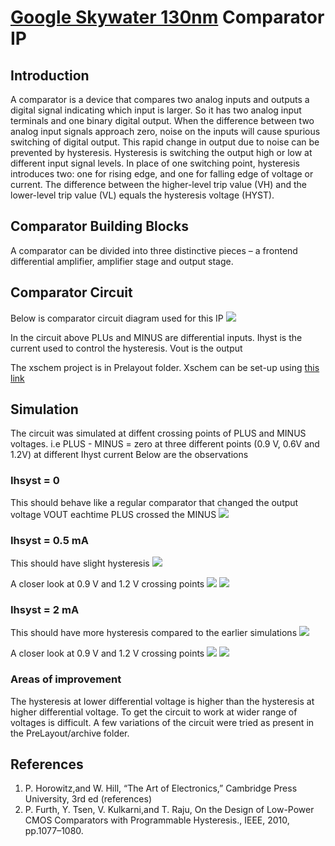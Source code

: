 # [Google Skywater 130nm](https://github.com/google/skywater-pdk) Comparator IP

## Introduction
A comparator is a device that compares two analog inputs and outputs a digital signal indicating which input is larger. So it has two analog input terminals and one binary digital output. 
When the difference between two analog input signals approach zero, noise on the inputs will cause spurious switching of digital output. This rapid change in output due to noise can be prevented by hysteresis. Hysteresis is switching the output high or low at different input signal levels. In place of one switching point, hysteresis introduces two: one for rising edge, and one for falling edge of voltage or current. The difference between the higher-level trip value (VH) and the lower-level trip value (VL) equals the hysteresis voltage (HYST).

## Comparator Building Blocks
A comparator can be divided into three distinctive pieces – a frontend differential amplifier, amplifier stage and output stage.

## Comparator Circuit
Below is comparator circuit diagram used for this IP
![](Images/CircuitDiagram.png)

In the circuit above PLUs and MINUS are differential inputs.
Ihyst is the current used to control the hysteresis.
Vout is the output

The xschem project is in Prelayout folder.
Xschem can be set-up using [this link](https://www.youtube.com/watch?v=jXmmxO8WG8s)

## Simulation
The circuit was simulated at diffent crossing points of PLUS and MINUS voltages. i.e PLUS - MINUS = zero at three different points (0.9 V, 0.6V and 1.2V) at different Ihyst current
Below are the observations

### Ihsyst = 0
This should behave like a regular comparator that changed the output voltage VOUT eachtime PLUS crossed the MINUS
![](Images/ngspice_zero_ihyst.png)

### Ihsyst = 0.5 mA
This should have slight hysteresis
![](Images/ngspice_0.5m_ihyst_all.png)

A closer look at 0.9 V and 1.2 V crossing points
![](Images/ngspice_0.5m_ihyst_closeup_0.9v.png)
![](Images/ngspice_0.5m_ihyst_closeup_1.2v.png)

### Ihsyst = 2 mA
This should have more hysteresis compared to the earlier simulations
![](Images/ngspice_2m_ihyst_all.png)

A closer look at 0.9 V and 1.2 V crossing points
![](Images/ngspice_2m_ihyst_closeup_0.9v.png)
![](Images/ngspice_2m_ihyst_closeup_1.2v.png)

### Areas of improvement
The hysteresis at lower differential voltage is higher than the hysteresis at higher differential voltage. To get the circuit to work at wider range of voltages is difficult. 
A few variations of the circuit were tried as present in the PreLayout/archive folder. 

## References
1. P. Horowitz,and W. Hill, “The Art of Electronics,” Cambridge Press University, 3rd ed (references) 
2. P. Furth, Y. Tsen, V. Kulkarni,and T. Raju, On the Design of Low-Power CMOS Comparators with Programmable Hysteresis., IEEE, 2010, pp.1077–1080.
